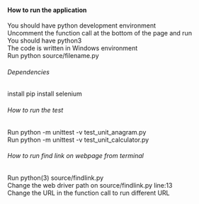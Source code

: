#### How to run the application

You should have python development environment\
Uncomment the function call at the bottom of the page and run\
You should have python3\
The code is written in Windows environment \
Run python source/filename.py

###### Dependencies

install pip install selenium

###### How to run the test

Run python -m unittest -v test_unit_anagram.py\
Run python -m unittest -v test_unit_calculator.py

###### How to run find link on webpage from terminal

Run python(3) source/findlink.py\
Change the web driver path on source/findlink.py line:13\
Change the URL in the function call to run different URL
